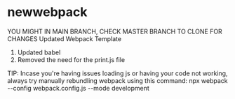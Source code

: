 # newwebpack
YOU MIGHT IN MAIN BRANCH, CHECK MASTER BRANCH TO CLONE FOR CHANGES
Updated Webpack Template
1. Updated babel
2. Removed the need for the print.js file

TIP: Incase you're having issues loading js or having your code not working, always try manually rebundling webpack using this command: 
npx webpack --config webpack.config.js --mode development
